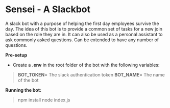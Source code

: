 # Sensei - A Slackbot 
A slack bot with a purpose of helping the first day employees survive the day. The idea of this bot is to provide a common set of tasks for a new join based on the role they are in. It can also be used as a personal assistant to ask commonly asked questions. Can be extended to have any number of questions.

**Pre-setup**

 - Create a **.env** in the root folder of the bot with the following variables:

>    **BOT_TOKEN**= The slack authentication token
> 	**BOT_NAME**= The name of the bot

**Running the bot:**

> npm install
> node index.js

